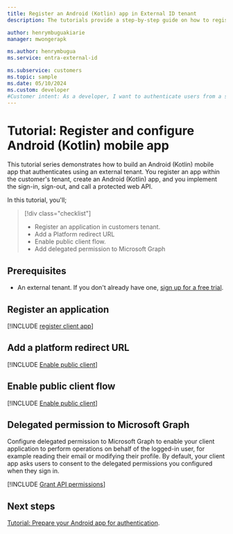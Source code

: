 ```yaml
---
title: Register an Android (Kotlin) app in External ID tenant
description: The tutorials provide a step-by-step guide on how to register and configure an Android mobile app in External ID tenant.

author: henrymbuguakiarie
manager: mwongerapk

ms.author: henrymbugua
ms.service: entra-external-id

ms.subservice: customers
ms.topic: sample
ms.date: 05/10/2024
ms.custom: developer
#Customer intent: As a developer, I want to authenticate users from a sample Android mobile app so that I can experience how Microsoft Entra External ID works.
---
```


# Tutorial: Register and configure Android (Kotlin) mobile app

This tutorial series demonstrates how to build an Android (Kotlin) mobile app that authenticates using an external tenant. You register an app within the customer's tenant, create an Android (Kotlin) app, and you implement the sign-in, sign-out, and call a protected web API.

In this tutorial, you'll;

> [!div class="checklist"]
>
> - Register an application in customers tenant.
> - Add a Platform redirect URL
> - Enable public client flow.
> - Add delegated permission to Microsoft Graph

## Prerequisites  

- An external tenant. If you don't already have one, <a href="https://aka.ms/ciam-free-trial?wt.mc_id=ciamcustomertenantfreetrial_linkclick_content_cnl" target="_blank">sign up for a free trial</a>. 

## Register an application
 
[!INCLUDE [register client app](../customers/includes/register-app/register-client-app-common.md)]

## Add a platform redirect URL

[!INCLUDE [Enable public client](../customers/includes/register-app/add-platform-redirect-url-android.md)]

## Enable public client flow

[!INCLUDE [Enable public client](../customers/includes/register-app/enable-public-client-flow.md)]

## Delegated permission to Microsoft Graph

Configure delegated permission to Microsoft Graph to enable your client application to perform operations on behalf of the logged-in user, for example reading their email or modifying their profile. By default, your client app asks users to consent to the delegated permissions you configured when they sign in.
 
[!INCLUDE [Grant API permissions](../customers/includes/register-app/grant-api-permission-sign-in.md)]

## Next steps

[Tutorial: Prepare your Android app for authentication](tutorial-mobile-app-android-kotlin-prepare-app.md).

